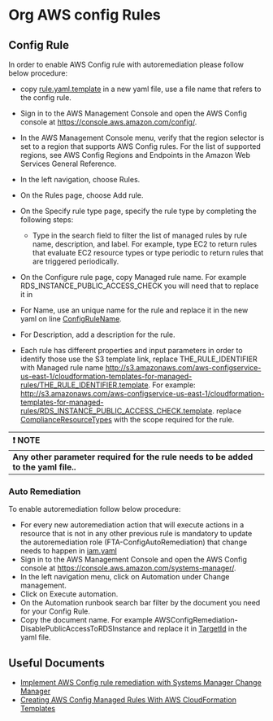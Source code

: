 # Org AWS config Rules



## Config Rule

In order to enable AWS Config rule with autoremediation please follow below procedure:

- copy [rule.yaml.template]() in a new yaml file, use a file name that refers to the config rule.
- Sign in to the AWS Management Console and open the AWS Config console at https://console.aws.amazon.com/config/.
- In the AWS Management Console menu, verify that the region selector is set to a region that supports AWS Config rules. For the list of supported regions, see AWS Config Regions and Endpoints in the Amazon Web Services General Reference.
- In the left navigation, choose Rules.
- On the Rules page, choose Add rule.
- On the Specify rule type page, specify the rule type by completing the following steps:
    - Type in the search field to filter the list of managed rules by rule name, description, and label. For example, type EC2 to return rules that evaluate EC2 resource types or type periodic to return rules that are triggered periodically.

- On the Configure rule page, copy Managed rule name. For example RDS_INSTANCE_PUBLIC_ACCESS_CHECK you will need that to replace it in 
- For Name, use an unique name for the rule and replace it in the new yaml on line [ConfigRuleName](https://gitlab.fortra.com/cloudops/awsadmin/security/aws-config/org-aws-config-rules/-/blob/main/CFN/rule.yaml.template?ref_type=heads#L14).
- For Description, add a description for the rule.
- Each rule has different properties and input parameters in order to identify those use the S3 template link, replace THE_RULE_IDENTIFIER with Managed rule name http://s3.amazonaws.com/aws-configservice-us-east-1/cloudformation-templates-for-managed-rules/THE_RULE_IDENTIFIER.template. For example: http://s3.amazonaws.com/aws-configservice-us-east-1/cloudformation-templates-for-managed-rules/RDS_INSTANCE_PUBLIC_ACCESS_CHECK.template. replace [ComplianceResourceTypes](https://gitlab.fortra.com/cloudops/awsadmin/security/aws-config/org-aws-config-rules/-/blob/main/CFN/rule.yaml.template?ref_type=heads#L14) with the scope required for the rule.


| :exclamation: NOTE          |
|:---------------------------|
| **Any other parameter required for the rule needs to be added to the yaml file..** |


### Auto Remediation

To enable autoremediation follow below procedure:

- For every new autoremediation action that will execute actions in a resource that is not in any other previous rule is mandatory to update the autoremediation role (FTA-ConfigAutoRemediation) that change needs to happen in [iam.yaml](https://gitlab.fortra.com/cloudops/awsadmin/security/fortra_org_roles/-/blob/main/ORG_CFN/iam.yaml?ref_type=heads#L265)
- Sign in to the AWS Management Console and open the AWS Config console at https://console.aws.amazon.com/systems-manager/.
- In the left navigation menu, click on Automation under Change management.
- Click on Execute automation.
- On the Automation runbook search bar filter by the document you need for your Config Rule.
- Copy the document name. For example AWSConfigRemediation-DisablePublicAccessToRDSInstance and replace it in [TargetId](https://gitlab.fortra.com/cloudops/awsadmin/security/aws-config/org-aws-config-rules/-/blob/main/CFN/rule.yaml.template?ref_type=heads#L37) in the yaml file.



## Useful Documents

- [Implement AWS Config rule remediation with Systems Manager Change Manager](https://aws.amazon.com/blogs/mt/implement-aws-config-rule-remediation-with-systems-manager-change-manager/)
- [Creating AWS Config Managed Rules With AWS CloudFormation Templates](https://docs.aws.amazon.com/config/latest/developerguide/aws-config-managed-rules-cloudformation-templates.html)
